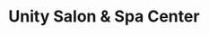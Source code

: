 ---
title: "Unity Salon & Spa Center"
url: /pensacola/unity-salon-und-spa-center/
shop: Kosmetik
---
